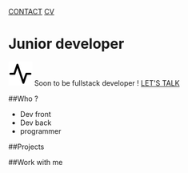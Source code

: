 [CONTACT](lien "Join me") [CV](pdf)
# Junior developer
![Logo](./styles/assets/img/activity.svg)
Soon to be fullstack developer !
[LET'S TALK](lien "Join me")

##Who ?
- Dev front
- Dev back
- programmer

##Projects

##Work with me